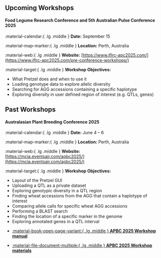 ## Upcoming Workshops

#### Food Legume Research Conference and 5th Australian Pulse Conference 2025

:material-calendar:{ .lg .middle } **Date:** September 15

:material-map-marker:{ .lg .middle } **Location:** Perth, Australia

:material-web:{ .lg .middle } **Website:** [https://www.iflrc-apc2025.com/](https://www.iflrc-apc2025.com/pre-conference-workshops/)

:material-target:{ .lg .middle } **Workshop Objectives:**

- What Pretzel does and when to use it
- Loading genotype data to explore allelic diversity
- Searching for AGG accessions containing a specific haplotype
- Exploring diversity in user defined region of interest (e.g. QTLs, genes)

## Past Workshops

#### Australasian Plant Breeding Conference 2025

:material-calendar:{ .lg .middle } **Date:** June 4 – 6

:material-map-marker:{ .lg .middle } **Location:** Perth, Australia

:material-web:{ .lg .middle } **Website:** [https://mcia.eventsair.com/apbc2025/](https://mcia.eventsair.com/apbc2025/)

:material-target:{ .lg .middle } **Workshop Objectives:**

- Layout of the Pretzel GUI
- Uploading a QTL as a private dataset
- Exploring genotypic diversity in a QTL region
- Finding wheat accessions from the AGG that contain a haplotype of interest
- Comparing allele calls for specific wheat AGG accessions
- Performing a BLAST search
- Finding the location of a specific marker in the genome
- Exploring annotated genes in a QTL interval

<div class="grid cards" markdown>

-   [:material-book-open-page-variant:{ .lg .middle } __APBC 2025 Workshop manual__](https://pretzel-images-public.s3.ap-southeast-2.amazonaws.com/pretzel-workshops/250528_Workshop_Manual_FINAL.pdf)

-  [:material-file-document-multiple:{ .lg .middle } __APBC 2025 Workshop materials__](https://pretzel-images-public.s3.ap-southeast-2.amazonaws.com/pretzel-workshops/250528_Workshop_Materials_FINAL.zip)

</div>
